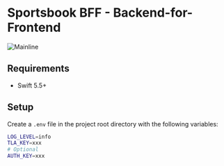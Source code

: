 # Sportsbook BFF - Backend-for-Frontend

![Mainline](https://github.com/adamayoung/SportsbookBFF/workflows/Mainline/badge.svg)

## Requirements

* Swift 5.5+

## Setup

Create a `.env` file in the project root directory with the following variables:

```bash
LOG_LEVEL=info
TLA_KEY=xxx
# Optional
AUTH_KEY=xxx
```
